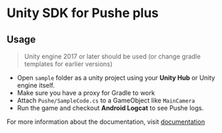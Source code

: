 # Unity SDK for Pushe plus

## Usage

> Unity engine 2017 or later should be used (or change gradle templates for earlier versions)

- Open `sample` folder as a unity project using your **Unity Hub** or Unity engine itself.
- Make sure you have a proxy for Gradle to work
- Attach `Pushe/SampleCode.cs` to a GameObject like `MainCamera`
- Run the game and checkout **Android Logcat** to see Pushe logs.

For more information about the documentation, visit [documentation](https://docs.pushe.co/docs/unity/intro/)